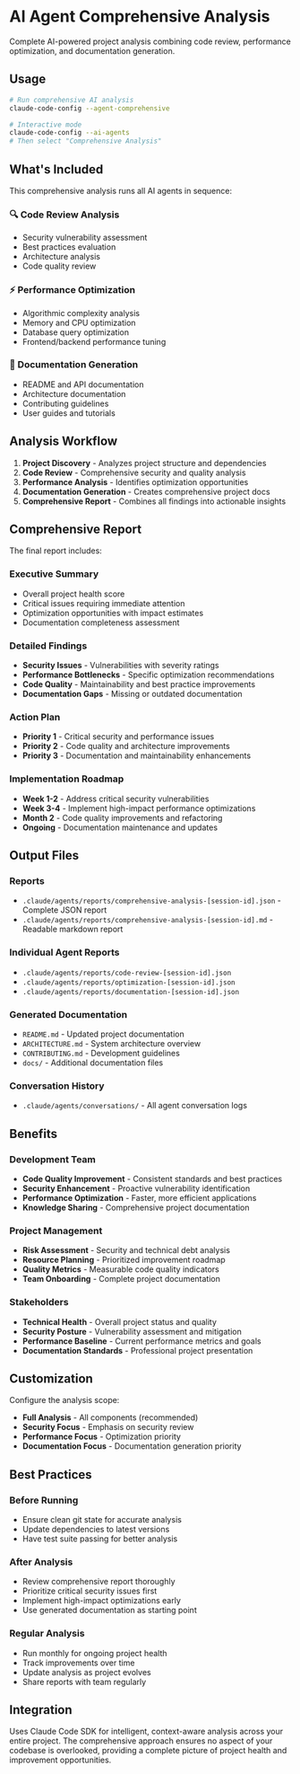 # AI Agent Comprehensive Analysis

Complete AI-powered project analysis combining code review, performance optimization, and documentation generation.

## Usage

```bash
# Run comprehensive AI analysis
claude-code-config --agent-comprehensive

# Interactive mode
claude-code-config --ai-agents
# Then select "Comprehensive Analysis"
```

## What's Included

This comprehensive analysis runs all AI agents in sequence:

### 🔍 Code Review Analysis
- Security vulnerability assessment
- Best practices evaluation  
- Architecture analysis
- Code quality review

### ⚡ Performance Optimization
- Algorithmic complexity analysis
- Memory and CPU optimization
- Database query optimization
- Frontend/backend performance tuning

### 📝 Documentation Generation
- README and API documentation
- Architecture documentation
- Contributing guidelines
- User guides and tutorials

## Analysis Workflow

1. **Project Discovery** - Analyzes project structure and dependencies
2. **Code Review** - Comprehensive security and quality analysis
3. **Performance Analysis** - Identifies optimization opportunities
4. **Documentation Generation** - Creates comprehensive project docs
5. **Comprehensive Report** - Combines all findings into actionable insights

## Comprehensive Report

The final report includes:

### Executive Summary
- Overall project health score
- Critical issues requiring immediate attention
- Optimization opportunities with impact estimates
- Documentation completeness assessment

### Detailed Findings
- **Security Issues** - Vulnerabilities with severity ratings
- **Performance Bottlenecks** - Specific optimization recommendations
- **Code Quality** - Maintainability and best practice improvements
- **Documentation Gaps** - Missing or outdated documentation

### Action Plan
- **Priority 1** - Critical security and performance issues
- **Priority 2** - Code quality and architecture improvements  
- **Priority 3** - Documentation and maintainability enhancements

### Implementation Roadmap
- **Week 1-2** - Address critical security vulnerabilities
- **Week 3-4** - Implement high-impact performance optimizations
- **Month 2** - Code quality improvements and refactoring
- **Ongoing** - Documentation maintenance and updates

## Output Files

### Reports
- `.claude/agents/reports/comprehensive-analysis-[session-id].json` - Complete JSON report
- `.claude/agents/reports/comprehensive-analysis-[session-id].md` - Readable markdown report

### Individual Agent Reports
- `.claude/agents/reports/code-review-[session-id].json`
- `.claude/agents/reports/optimization-[session-id].json`  
- `.claude/agents/reports/documentation-[session-id].json`

### Generated Documentation
- `README.md` - Updated project documentation
- `ARCHITECTURE.md` - System architecture overview
- `CONTRIBUTING.md` - Development guidelines
- `docs/` - Additional documentation files

### Conversation History
- `.claude/agents/conversations/` - All agent conversation logs

## Benefits

### Development Team
- **Code Quality Improvement** - Consistent standards and best practices
- **Security Enhancement** - Proactive vulnerability identification
- **Performance Optimization** - Faster, more efficient applications
- **Knowledge Sharing** - Comprehensive project documentation

### Project Management
- **Risk Assessment** - Security and technical debt analysis
- **Resource Planning** - Prioritized improvement roadmap
- **Quality Metrics** - Measurable code quality indicators
- **Team Onboarding** - Complete project documentation

### Stakeholders
- **Technical Health** - Overall project status and quality
- **Security Posture** - Vulnerability assessment and mitigation
- **Performance Baseline** - Current performance metrics and goals
- **Documentation Standards** - Professional project presentation

## Customization

Configure the analysis scope:
- **Full Analysis** - All components (recommended)
- **Security Focus** - Emphasis on security review
- **Performance Focus** - Optimization priority
- **Documentation Focus** - Documentation generation priority

## Best Practices

### Before Running
- Ensure clean git state for accurate analysis
- Update dependencies to latest versions
- Have test suite passing for better analysis

### After Analysis
- Review comprehensive report thoroughly
- Prioritize critical security issues first
- Implement high-impact optimizations early
- Use generated documentation as starting point

### Regular Analysis
- Run monthly for ongoing project health
- Track improvements over time
- Update analysis as project evolves
- Share reports with team regularly

## Integration

Uses Claude Code SDK for intelligent, context-aware analysis across your entire project. The comprehensive approach ensures no aspect of your codebase is overlooked, providing a complete picture of project health and improvement opportunities.